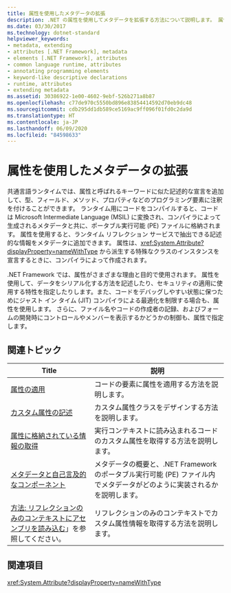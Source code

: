 ```yaml
---
title: 属性を使用したメタデータの拡張
description: .NET の属性を使用してメタデータを拡張する方法について説明します。 属性は、型やフィールドなどのプログラミング要素に注釈を付けるための、キーワードに似た記述的な宣言です。
ms.date: 03/30/2017
ms.technology: dotnet-standard
helpviewer_keywords:
- metadata, extending
- attributes [.NET Framework], metadata
- elements [.NET Framework], attributes
- common language runtime, attributes
- annotating programming elements
- keyword-like descriptive declarations
- runtime, attributes
- extending metadata
ms.assetid: 30386922-1e00-4602-9ebf-526b271a8b87
ms.openlocfilehash: c77de970c5550bd896e83854414592d70eb9dc48
ms.sourcegitcommit: cdb295dd1db589ce5169ac9ff096f01fd0c2da9d
ms.translationtype: HT
ms.contentlocale: ja-JP
ms.lasthandoff: 06/09/2020
ms.locfileid: "84598633"
---
```

# <a name="extending-metadata-using-attributes"></a>属性を使用したメタデータの拡張
共通言語ランタイムでは、属性と呼ばれるキーワードに似た記述的な宣言を追加して、型、フィールド、メソッド、プロパティなどのプログラミング要素に注釈を付けることができます。 ランタイム用にコードをコンパイルすると、コードは Microsoft Intermediate Language (MSIL) に変換され、コンパイラによって生成されるメタデータと共に、ポータブル実行可能 (PE) ファイルに格納されます。 属性を使用すると、ランタイム リフレクション サービスで抽出できる記述的な情報をメタデータに追加できます。 属性は、<xref:System.Attribute?displayProperty=nameWithType> から派生する特殊なクラスのインスタンスを宣言するときに、コンパイラによって作成されます。  
  
 .NET Framework では、属性がさまざまな理由と目的で使用されます。 属性を使用して、データをシリアル化する方法を記述したり、セキュリティの適用に使用する特性を指定したりします。また、コードをデバッグしやすい状態に保つためにジャスト イン タイム (JIT) コンパイラによる最適化を制限する場合も、属性を使用します。 さらに、ファイル名やコードの作成者の記録、およびフォームの開発時にコントロールやメンバーを表示するかどうかの制御も、属性で指定します。  
  
## <a name="related-topics"></a>関連トピック  
  
|Title|説明|  
|-----------|-----------------|  
|[属性の適用](applying-attributes.md)|コードの要素に属性を適用する方法を説明します。|  
|[カスタム属性の記述](writing-custom-attributes.md)|カスタム属性クラスをデザインする方法を説明します。|  
|[属性に格納されている情報の取得](retrieving-information-stored-in-attributes.md)|実行コンテキストに読み込まれるコードのカスタム属性を取得する方法を説明します。|  
|[メタデータと自己言及的なコンポーネント](../metadata-and-self-describing-components.md)|メタデータの概要と、.NET Framework のポータブル実行可能 (PE) ファイル内でメタデータがどのように実装されるかを説明します。|  
|[方法:  リフレクションのみのコンテキストにアセンブリを読み込む](../../framework/reflection-and-codedom/how-to-load-assemblies-into-the-reflection-only-context.md)」を参照してください。|リフレクションのみのコンテキストでカスタム属性情報を取得する方法を説明します。|  
  
## <a name="reference"></a>関連項目  
 <xref:System.Attribute?displayProperty=nameWithType>
